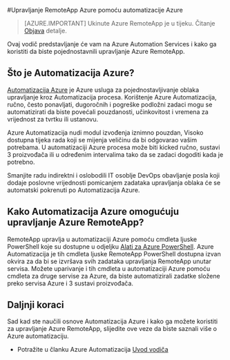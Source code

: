 <properties
    pageTitle="Upravljanje RemoteApp Azure pomoću Azure Automatizacija | Microsoft Azure"
    description="Saznajte kako se servisa Azure Automatizacija možete koristiti da biste upravljali Azure RemoteApp."
    services="automation"
    documentationCenter=""
    authors="mgoedtel"
    manager="jwhit"
    editor=""/>

<tags
    ms.service="automation"
    ms.workload="tbd"
    ms.tgt_pltfrm="na"
    ms.devlang="na"
    ms.topic="article"
    ms.date="08/15/2016"
    ms.author="magoedte;csand"/>

#<a name="managing-azure-remoteapp-using-azure-automation"></a>Upravljanje RemoteApp Azure pomoću automatizacije Azure

> [AZURE.IMPORTANT]
> Ukinute Azure RemoteApp je u tijeku. Čitanje [Objava](https://go.microsoft.com/fwlink/?linkid=821148) detalje.

Ovaj vodič predstavljanje će vam na Azure Automation Services i kako ga koristiti da biste pojednostavnili upravljanje Azure RemoteApp.

## <a name="what-is-azure-automation"></a>Što je Automatizacija Azure?

[Automatizacija Azure](../automation/automation-intro.md) je Azure usluga za pojednostavljivanje oblaka upravljanje kroz Automatizacija procesa. Korištenje Azure Automatizacija, ručno, često ponavljati, dugoročnih i pogreške podložni zadaci mogu se automatizirati da biste povećali pouzdanosti, učinkovitost i vremena za vrijednost za tvrtku ili ustanovu.

Azure Automatizacija nudi modul izvođenja iznimno pouzdan, Visoko dostupna tijeka rada koji se mijenja veličinu da bi odgovarao vašim potrebama. U automatizaciji Azure procesa može biti kicked ručno, sustavi 3 proizvođača ili u određenim intervalima tako da se zadaci dogoditi kada je potrebno.

Smanjite radu indirektni i oslobodili IT osoblje DevOps obavljanje posla koji dodaje poslovne vrijednosti pomicanjem zadataka upravljanja oblaka će se automatski pokrenuti po Automatizacija Azure.


## <a name="how-can-azure-automation-help-manage-azure-remoteapp"></a>Kako Automatizacija Azure omogućuju upravljanje Azure RemoteApp?

RemoteApp upravlja u automatizaciji Azure pomoću cmdleta ljuske PowerShell koje su dostupne u odjeljku [Alati za Azure PowerShell](https://msdn.microsoft.com/library/azure/jj156055.aspx). Azure Automatizacija je tih cmdleta ljuske RemoteApp PowerShell dostupna izvan okvira za da bi se izvršava svih zadataka upravljanja RemoteApp unutar servisa. Možete uparivanje i tih cmdleta u automatizaciji Azure pomoću cmdleta za druge servise za Azure, da biste automatizirali zadatke složene preko servisa Azure i 3 sustavi proizvođača.


## <a name="next-steps"></a>Daljnji koraci

Sad kad ste naučili osnove Automatizacija Azure i kako ga možete koristiti za upravljanje Azure RemoteApp, slijedite ove veze da biste saznali više o Azure automatizaciju.

* Potražite u članku Azure Automatizacija [Uvod vodiča](../automation/automation-first-runbook-graphical.md)
